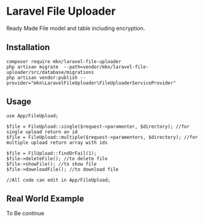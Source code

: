 # Laravel File Uploader
Ready Made File model and table including encryption.

## Installation

```
composer require mkn/laravel-file-uploader
php artisan migrate  --path=vendor/mkn/laravel-file-uploader/src/database/migrations
php artisan vendor:publish --provider="mkn\LaravelFileUploader\FileUploaderServiceProvider"
```

## Usage

```
use App/FileUpload;

$file = FileUpload::single($request->paramenter, $directory); //for single upload return an id
$file = FileUpload::multiple($request->paramenters, $directory); //for multiple upload return array with ids

$file = FilUpload::findOrFail(1);
$file->deleteFile(); //to delete file
$file->showFile(); //to show file
$file->downloadFile(); //to download file

//All code can edit in App/FileUpload;
```

## Real World Example

To Be continue
